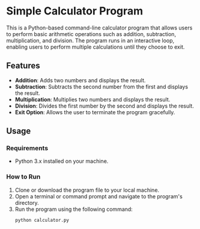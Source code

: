 # Simple Calculator Program

This is a Python-based command-line calculator program that allows users to perform basic arithmetic operations such as addition, subtraction, multiplication, and division. The program runs in an interactive loop, enabling users to perform multiple calculations until they choose to exit.

## Features
- **Addition**: Adds two numbers and displays the result.
- **Subtraction**: Subtracts the second number from the first and displays the result.
- **Multiplication**: Multiplies two numbers and displays the result.
- **Division**: Divides the first number by the second and displays the result.
- **Exit Option**: Allows the user to terminate the program gracefully.

## Usage

### Requirements
- Python 3.x installed on your machine.

### How to Run
1. Clone or download the program file to your local machine.
2. Open a terminal or command prompt and navigate to the program's directory.
3. Run the program using the following command:
   ```bash
   python calculator.py
